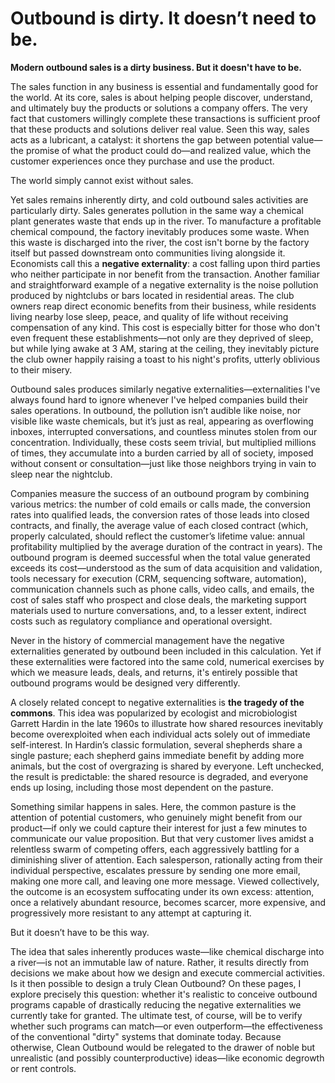 # Outbound is dirty. It doesn’t need to be.

<!-- Front-matter is optional metadata.
---
title: "Outbound is dirty. It doesn’t need to be."
description: "Why most outbound feels spammy—and concrete ways to clean it up."
date: 2025-08-06
tags: [ethics, sales, outreach]
---
-->

**Modern outbound sales is a dirty business. But it doesn't have to be.**

The sales function in any business is essential and fundamentally good for the world. At its core, sales is about helping people discover, understand, and ultimately buy the products or solutions a company offers. The very fact that customers willingly complete these transactions is sufficient proof that these products and solutions deliver real value. Seen this way, sales acts as a lubricant, a catalyst: it shortens the gap between potential value—the promise of what the product could do—and realized value, which the customer experiences once they purchase and use the product.

The world simply cannot exist without sales.

Yet sales remains inherently dirty, and cold outbound sales activities are particularly dirty. Sales generates pollution in the same way a chemical plant generates waste that ends up in the river. To manufacture a profitable chemical compound, the factory inevitably produces some waste. When this waste is discharged into the river, the cost isn't borne by the factory itself but passed downstream onto communities living alongside it. Economists call this a **negative externality**: a cost falling upon third parties who neither participate in nor benefit from the transaction. Another familiar and straightforward example of a negative externality is the noise pollution produced by nightclubs or bars located in residential areas. The club owners reap direct economic benefits from their business, while residents living nearby lose sleep, peace, and quality of life without receiving compensation of any kind. This cost is especially bitter for those who don't even frequent these establishments—not only are they deprived of sleep, but while lying awake at 3 AM, staring at the ceiling, they inevitably picture the club owner happily raising a toast to his night's profits, utterly oblivious to their misery.

Outbound sales produces similarly negative externalities—externalities I've always found hard to ignore whenever I've helped companies build their sales operations. In outbound, the pollution isn’t audible like noise, nor visible like waste chemicals, but it’s just as real, appearing as overflowing inboxes, interrupted conversations, and countless minutes stolen from our concentration. Individually, these costs seem trivial, but multiplied millions of times, they accumulate into a burden carried by all of society, imposed without consent or consultation—just like those neighbors trying in vain to sleep near the nightclub.

Companies measure the success of an outbound program by combining various metrics: the number of cold emails or calls made, the conversion rates into qualified leads, the conversion rates of those leads into closed contracts, and finally, the average value of each closed contract (which, properly calculated, should reflect the customer’s lifetime value: annual profitability multiplied by the average duration of the contract in years). The outbound program is deemed successful when the total value generated exceeds its cost—understood as the sum of data acquisition and validation, tools necessary for execution (CRM, sequencing software, automation), communication channels such as phone calls, video calls, and emails, the cost of sales staff who prospect and close deals, the marketing support materials used to nurture conversations, and, to a lesser extent, indirect costs such as regulatory compliance and operational oversight.

Never in the history of commercial management have the negative externalities generated by outbound been included in this calculation. Yet if these externalities were factored into the same cold, numerical exercises by which we measure leads, deals, and returns, it's entirely possible that outbound programs would be designed very differently.

A closely related concept to negative externalities is **the tragedy of the commons**. This idea was popularized by ecologist and microbiologist Garrett Hardin in the late 1960s to illustrate how shared resources inevitably become overexploited when each individual acts solely out of immediate self-interest. In Hardin’s classic formulation, several shepherds share a single pasture; each shepherd gains immediate benefit by adding more animals, but the cost of overgrazing is shared by everyone. Left unchecked, the result is predictable: the shared resource is degraded, and everyone ends up losing, including those most dependent on the pasture.

Something similar happens in sales. Here, the common pasture is the attention of potential customers, who genuinely might benefit from our product—if only we could capture their interest for just a few minutes to communicate our value proposition. But that very customer lives amidst a relentless swarm of competing offers, each aggressively battling for a diminishing sliver of attention. Each salesperson, rationally acting from their individual perspective, escalates pressure by sending one more email, making one more call, and leaving one more message. Viewed collectively, the outcome is an ecosystem suffocating under its own excess: attention, once a relatively abundant resource, becomes scarcer, more expensive, and progressively more resistant to any attempt at capturing it.

But it doesn’t have to be this way.

The idea that sales inherently produces waste—like chemical discharge into a river—is not an immutable law of nature. Rather, it results directly from decisions we make about how we design and execute commercial activities. Is it then possible to design a truly Clean Outbound? On these pages, I explore precisely this question: whether it's realistic to conceive outbound programs capable of drastically reducing the negative externalities we currently take for granted. The ultimate test, of course, will be to verify whether such programs can match—or even outperform—the effectiveness of the conventional "dirty" systems that dominate today. Because otherwise, Clean Outbound would be relegated to the drawer of noble but unrealistic (and possibly counterproductive) ideas—like economic degrowth or rent controls.